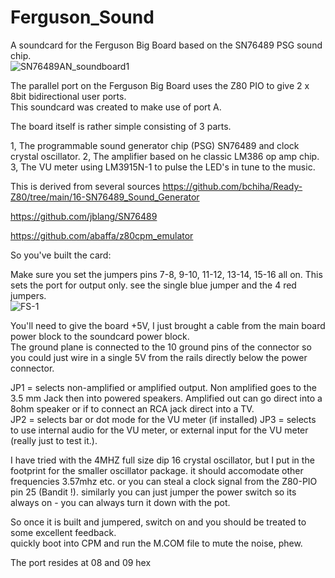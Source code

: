 # Ferguson_Sound
A soundcard for the Ferguson Big Board based on the SN76489 PSG sound chip.   
![SN76489AN_soundboard1](https://github.com/user-attachments/assets/5053c796-8be4-4c9b-b8f4-1175f97176e0)

The parallel port on the Ferguson Big Board uses the Z80 PIO to give 2 x 8bit bidirectional user ports.  
This soundcard was created to make use of port A. 

The board itself is rather simple consisting of 3 parts. 

1, The programmable sound generator chip (PSG) SN76489 and clock crystal oscillator. 
2, The amplifier based on he classic LM386 op amp chip. 
3, The VU meter using LM3915N-1 to pulse the LED's in tune to the music.  

This is derived from several sources 
https://github.com/bchiha/Ready-Z80/tree/main/16-SN76489_Sound_Generator 

https://github.com/jblang/SN76489

https://github.com/abaffa/z80cpm_emulator

So you've built the card: 

Make sure you set the jumpers pins 7-8, 9-10, 11-12, 13-14, 15-16 all on.  This sets the port for output only.
see the single blue jumper and the 4 red jumpers.  
![FS-1](https://github.com/user-attachments/assets/c3136a83-06ee-40ab-99eb-81af4cd1815d)

You'll need to give the board +5V, I just brought a cable from the main board power block to the soundcard power block.  
The ground plane is connected to the 10 ground pins of the connector so you could just wire in a single 5V from the rails directly below the power connector.

JP1 = selects non-amplified or amplified output.  Non amplified goes to the 3.5 mm Jack then into powered speakers.   Amplified out can go direct into a 8ohm speaker or if to connect an RCA jack direct into a TV.   
JP2 = selects bar or dot mode for the VU meter (if installed) 
JP3 = selects to use internal audio for the VU meter, or external input for the VU meter (really just to test it.).    

I have tried with the 4MHZ full size dip 16 crystal oscillator, but I put in the footprint for the smaller oscillator package.  it should accomodate other frequencies 3.57mhz etc.  or you can steal a clock signal from the Z80-PIO pin 25 (Bandit !). 
similarly you can just jumper the power switch so its always on - you can always turn it down with the pot.       

So once it is built and jumpered, switch on and you should be treated to some excellent feedback.  
quickly boot into CPM and run the M.COM file to mute the noise, phew. 

The port resides at 08 and 09 hex 


